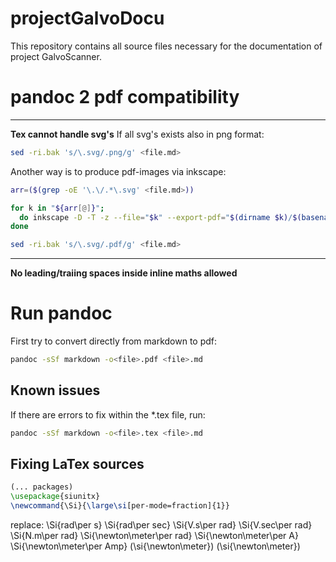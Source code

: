 # projectGalvoDocu #
This repository contains all source files necessary for the documentation of project GalvoScanner.

# pandoc 2 pdf compatibility #
---
__Tex cannot handle svg's__
If all svg's exists also in png format:   
```bash
sed -ri.bak 's/\.svg/.png/g' <file.md>
```

Another way is to produce pdf-images via inkscape: 
```bash
arr=($(grep -oE '\.\/.*\.svg' <file.md>))

for k in "${arr[@]}"; 
  do inkscape -D -T -z --file="$k" --export-pdf="$(dirname $k)/$(basename $k .svg).pdf" --export-latex;
done

sed -ri.bak 's/\.svg/.pdf/g' <file.md>
```
---
__No leading/traiing spaces inside inline maths allowed__

# Run pandoc #
First try to convert directly from markdown to pdf: 
```bash
pandoc -sSf markdown -o<file>.pdf <file>.md
```
## Known issues ##
If there are errors to fix within the *.tex file, run: 
```bash
pandoc -sSf markdown -o<file>.tex <file>.md
```

## Fixing LaTex sources ##
```tex
(... packages)
\usepackage{siunitx}
\newcommand{\Si}{\large\si[per-mode=fraction]{1}}
```

replace:
\Si\{rad\per s\}            \Si\{rad\per sec\}
\Si\{V.s\per rad\}          \Si\{V.sec\per rad\}
\Si\{N.m\per rad\}          \Si\{\newton\meter\per rad\}
\Si\{\newton\meter\per A\}  \Si\{\newton\meter\per Amp\}
\(\si\{\newton\meter\}\)    \(\si{\newton\meter}\)